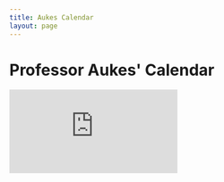 ```yaml
---
title: Aukes Calendar
layout: page
---
```

Professor Aukes' Calendar
=========================
<div class="embed-responsive embed-responsive-16by9">
<iframe src="https://calendar.google.com/calendar/embed?showTitle=0&amp;showPrint=0&amp;mode=WEEK&amp;height=200&amp;wkst=1&amp;bgcolor=%23FFFFFF&amp;src=danaukes%40gmail.com&amp;color=%238C500B&amp;src=daukes%40asu.edu&amp;color=%2323164E&amp;src=m0fhfbq91fjlb7p0pddd6n1gsc%40group.calendar.google.com&amp;color=%23182C57&amp;src=8i13i5fvf4elhdvgu9t09cjbg0%40group.calendar.google.com&amp;color=%23711616&amp;src=tjjatp1ble5h397ceccrgamcb4%40group.calendar.google.com&amp;color=%235F6B02&amp;src=s6lp62fjvptu6n9c8n7vesgc28%40group.calendar.google.com&amp;color=%236B3304&amp;ctz=America%2FPhoenix" style="border-width:0" frameborder="0" scrolling="no"></iframe>
</div>
